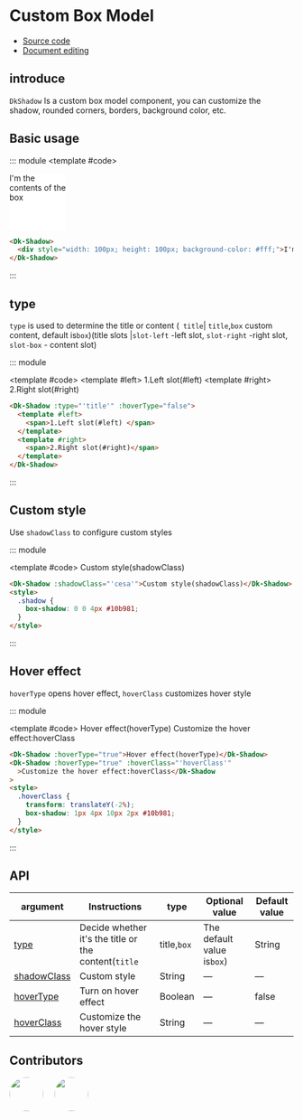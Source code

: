 # Custom Box Model

- [Source code](https://github.com/dk-plus-ui/dk-plus-ui/tree/master/packages/components/dkshadow)
- [Document editing](https://github.com/dk-plus-ui/dk-plus-ui/blob/master/docs/en/components/shadow.md)

## introduce

`DkShadow` Is a custom box model component, you can customize the shadow, rounded corners, borders, background color, etc.

## Basic usage

::: module
<template #code>
<Dk-Shadow>
<div style="width: 100px; height: 100px; background-color: #fff;">I'm the contents of the box</div>
</Dk-Shadow>
</template>

```html
<Dk-Shadow>
  <div style="width: 100px; height: 100px; background-color: #fff;">I'm the contents of the box</div>
</Dk-Shadow>
```

:::

## <a id='type'>type</a>

`type` is used to determine the title or content (` title`| `title`,`box`  custom content, default is`box`)(title slots |`slot-left` -left slot, `slot-right` -right slot, `slot-box` - content slot)

::: module

<template #code>
<Dk-Shadow :type="'title'" :hoverType="false">
  <template #left>
    <span>1.Left slot(#left) </span>
  </template>
  <template #right>
    <span>2.Right slot(#right)</span>
  </template>
</Dk-Shadow>
</template>

```html
<Dk-Shadow :type="'title'" :hoverType="false">
  <template #left>
    <span>1.Left slot(#left) </span>
  </template>
  <template #right>
    <span>2.Right slot(#right)</span>
  </template>
</Dk-Shadow>
```

:::


## <a id='shadowClass'>Custom style</a>

Use `shadowClass` to configure custom styles

::: module

<template #code>
<Dk-Shadow :shadowClass="'shadow'">Custom style(shadowClass)</Dk-Shadow>

<style>
  .shadow {
    box-shadow: 0 0 4px var(--vp-c-green);
  }
</style>
</template>

```html
<Dk-Shadow :shadowClass="'cesa'">Custom style(shadowClass)</Dk-Shadow>
<style>
  .shadow {
    box-shadow: 0 0 4px #10b981;
  }
</style>
```

:::

## <a id='hoverType'>Hover effect</a>

`hoverType` opens hover effect, `hoverClass` customizes hover style

::: module

<template #code>
<Dk-Shadow :hoverType="true">Hover effect(hoverType)</Dk-Shadow>
<Dk-Shadow :hoverType="true" :hoverClass="'hoverClass'">Customize the hover effect:hoverClass</Dk-Shadow>

<style>
  .hoverClass {
    transform: translateY(-2%);
    box-shadow: 1px 4px 10px 2px var(--vp-c-green);
  }
</style>
</template>

```html
<Dk-Shadow :hoverType="true">Hover effect(hoverType)</Dk-Shadow>
<Dk-Shadow :hoverType="true" :hoverClass="'hoverClass'"
  >Customize the hover effect:hoverClass</Dk-Shadow
>
<style>
  .hoverClass {
    transform: translateY(-2%);
    box-shadow: 1px 4px 10px 2px #10b981;
  }
</style>
```

:::

## API

| argument | Instructions | type | Optional value | Default value |
| --- | --- | --- | --- | --- |
| [type](#type)       | Decide whether it's the title or the content(`title`|title,`box`|The default value is`box`) | String  | —      | box    |
| [shadowClass](#shadowClass)| Custom style | String  | —      | —    |
| [hoverType](#hoverType)  | Turn on hover effect | Boolean | —      | false  |
| [hoverClass](#hoverType) | Customize the hover style | String  | —      | —      |


## Contributors

<div style='display: flex;'>
  <a href="https://github.com/dk-plus-ui" target="_blank">
    <img style='width:60px;height:60px;border-radius: 50%;' src="https://avatars.githubusercontent.com/u/88755587?v=4" />
  </a>
  <a href="https://github.com/dk-plus-ui" target="_blank" style='margin-left:20px;'>
    <img style='width:60px;height:60px;border-radius: 50%;' src="https://avatars.githubusercontent.com/u/117073291?s=64&v=4">
  </a>
</div>

